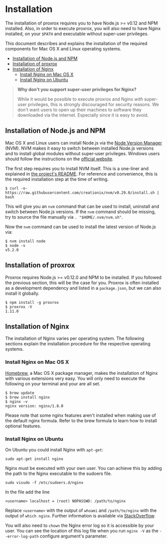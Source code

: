 # Installation

The installation of proxrox requires you to have Node.js >= v0.12 and NPM installed. Also, in order to execute proxrox, you will also need to have Nginx installed, on your `$PATH` and executable without super-user privileges.

This document describes and explains the installation of the required components for Mac OS X and Linux operating systems.

<!-- TOC depthFrom:2 depthTo:6 withLinks:1 updateOnSave:1 orderedList:0 -->

- [Installation of Node.js and NPM](#installation-of-nodejs-and-npm)
- [Installation of proxrox](#installation-of-proxrox)
- [Installation of Nginx](#installation-of-nginx)
	- [Install Nginx on Mac OS X](#install-nginx-on-mac-os-x)
	- [Install Nginx on Ubuntu](#install-nginx-on-ubuntu)

<!-- /TOC -->

> **Why don't you support super-user privileges for Nginx?**
>
> While it would be possible to execute proxrox and Nginx *with* super-user privileges, this is strongly discouraged for security reasons. We don't want users to open up their machines to software they downloaded via the internet. Especially since it is easy to avoid.

## Installation of Node.js and NPM
Mac OS X and Linux users can install Node.js via the
[Node Version Manager](https://github.com/creationix/nvm) (NVM). NVM makes it easy to switch between installed Node.js versions and to install global modules without super-user privileges. Windows users should follow the instructions on the [official website](http://nodejs.org/).

The first step requires you to install NVM itself. This is a one-liner and explained in [the project's README](https://github.com/creationix/nvm#install-script). For reference and convenience, this is the required installation step at the time of writing.

```
$ curl -o- https://raw.githubusercontent.com/creationix/nvm/v0.29.0/install.sh | bash
```

This will give you an `nvm` command that can be used to install, uninstall and switch between Node.js versions. If the `nvm` command should be missing, try to source the file manually via `. "$HOME/.nvm/nvm.sh"`.

Now the `nvm` command can be used to install the latest version of Node.js via:

```
$ nvm install node
$ node -v
v5.2.0
```

## Installation of proxrox
Proxrox requires Node.js >= v0.12.0 and NPM to be installed. If you followed the previous section, this will be the case for you. Proxrox is often installed as a development dependency and listed in a `package.json`, but we can also install it globally.

```
$ npm install -g proxrox
$ proxrox -V
1.11.0
```

## Installation of Nginx
The installation of Nginx varies per operating system. The following sections explain the installation procedure for the respective operating systems.

### Install Nginx on Mac OS X
[Homebrew](http://brew.sh/), a Mac OS X package manager, makes the installation of Nginx with various extensions very easy. You will only need to execute the following on your terminal and your are all set.

```
$ brew update
$ brew install nginx
$ nginx -v
nginx version: nginx/1.8.0
```

Please note that some nginx features aren't installed when making use of the default nginx formula. Refer to the brew formula to learn how to install optional features.

### Install Nginx on Ubuntu
On Ubuntu you could install Nginx with `apt-get`:

```
sudo apt-get install nginx
```

Nginx must be executed with your own user. You can achieve this by adding the path to the Nginx executable to the sudoers file.

```
sudo visudo -f /etc/sudoers.d/nginx
```

In the file add the line

```
<username> localhost = (root) NOPASSWD: /path/to/nginx
```

Replace `<username>` with the output of `whoami` and `/path/to/nginx` with the output of `which nginx`. Further information is available via [StackOverflow](http://askubuntu.com/questions/159007/how-do-i-run-specific-sudo-commands-without-a-password).

You will also need to `chown` the Nginx error log so it is accessible by your user. You can see the location of this log file when you run `nginx -V` as the `--error-log-path` configure argument's parameter.
